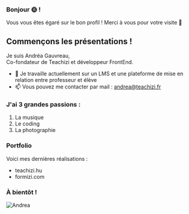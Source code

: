 ### Bonjour 🌞 !

Vous vous êtes égaré sur le bon profil ! Merci à vous pour votre visite 🫡

## Commençons les présentations !

Je suis Andréa Gauvreau,  
Co-fondateur de Teachizi et développeur FrontEnd.

- 🔭 Je travaille actuellement sur un LMS et une plateforme de mise en relation
  entre professeur et élève
- 📫 Vous pouvez me contacter par mail : andrea@teachizi.fr

### J'ai 3 grandes passions :

1. La musique
2. Le coding
3. La photographie

### Portfolio

Voici mes dernières réalisations :

- teachizi.hu
- formizi.com

### À bientôt !

![Andrea](https://github-readme-stats.vercel.app/api?username=AndreaGauvreau&show_icons=true&theme=radical)

<!--
**AndreaGauvreau/AndreaGauvreau** is a ✨ _special_ ✨ repository because its `README.md` (this file) appears on your GitHub profile.

Here are some ideas to get you started:

- 🔭 I’m currently working on ...
- 🌱 I’m currently learning ...
- 👯 I’m looking to collaborate on ...
- 🤔 I’m looking for help with ...
- 💬 Ask me about ...
- 📫 How to reach me: ...
- 😄 Pronouns: ...
- ⚡ Fun fact: ...
-->
